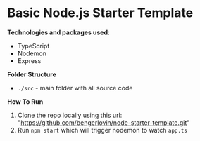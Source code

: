 # Basic Node.js Starter Template

**Technologies and packages used**: 

- TypeScript
- Nodemon
- Express

**Folder Structure**
- `./src` - main folder with all source code

**How To Run**
1. Clone the repo locally using this url: "https://github.com/bengerlovin/node-starter-template.git"
2. Run `npm start` which will trigger nodemon to watch `app.ts`
